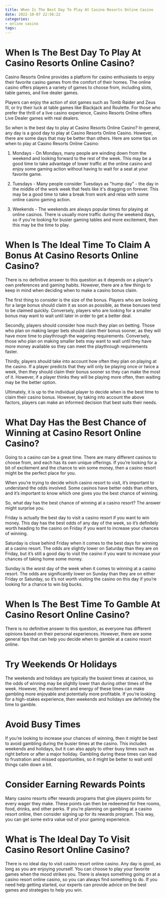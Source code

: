 ```yaml
---
title: When Is The Best Day To Play At Casino Resorts Online Casino
date: 2022-10-07 22:56:22
categories:
- online casino
tags:
---
```



#  When Is The Best Day To Play At Casino Resorts Online Casino?

Casino Resorts Online provides a platform for casino enthusiasts to enjoy their favorite casino games from the comfort of their homes. The online casino offers players a variety of games to choose from, including slots, table games, and live dealer games.

Players can enjoy the action of slot games such as Tomb Raider and Zeus III, or try their luck at table games like Blackjack and Roulette. For those who prefer the thrill of a live casino experience, Casino Resorts Online offers Live Dealer games with real dealers.

So when is the best day to play at Casino Resorts Online Casino? In general, any day is a good day to play at Casino Resorts Online Casino. However, there are some days that may be better than others. Here are some tips on when to play at Casino Resorts Online Casino:

1) Mondays - On Mondays, many people are winding down from the weekend and looking forward to the rest of the week. This may be a good time to take advantage of lower traffic at the online casino and enjoy some gaming action without having to wait for a seat at your favorite game.

2) Tuesdays - Many people consider Tuesdays as "hump day" - the day in the middle of the work week that feels like it's dragging on forever. This may be a good time to take a break from work and relax with some online casino gaming action.

3) Weekends - The weekends are always popular times for playing at online casinos. There is usually more traffic during the weekend days, so if you're looking for busier gaming tables and more excitement, then this may be the time to play.

#  When Is The Ideal Time To Claim A Bonus At Casino Resorts Online Casino?

There is no definitive answer to this question as it depends on a player's own preferences and gaming habits. However, there are a few things to keep in mind when deciding when to make a casino bonus claim.

The first thing to consider is the size of the bonus. Players who are looking for a large bonus should claim it as soon as possible, as these bonuses tend to be claimed quickly. Conversely, players who are looking for a smaller bonus may want to wait until later in order to get a better deal.

Secondly, players should consider how much they plan on betting. Those who plan on making larger bets should claim their bonus sooner, as they will have more time to playthrough the wagering requirements. Conversely, those who plan on making smaller bets may want to wait until they have more money available so they can meet the playthrough requirements faster.

Thirdly, players should take into account how often they plan on playing at the casino. If a player predicts that they will only be playing once or twice a week, then they should claim their bonus sooner so they can make the most of it. However, if a player thinks they will be playing more often, then waiting may be the better option.

Ultimately, it is up to the individual player to decide when is the best time to claim their casino bonus. However, by taking into account the above factors, players can make an informed decision that best suits their needs.

#  What Day Has the Best Chance of Winning at Casino Resort Online Casino?

Going to a casino can be a great time. There are many different casinos to choose from, and each has its own unique offerings. If you’re looking for a bit of excitement and the chance to win some money, then a casino resort might be the perfect place for you.

When you’re trying to decide which casino resort to visit, it’s important to understand the odds involved. Some casinos have better odds than others, and it’s important to know which one gives you the best chance of winning.

So, what day has the best chance of winning at a casino resort? The answer might surprise you.

Friday is actually the best day to visit a casino resort if you want to win money. This day has the best odds of any day of the week, so it’s definitely worth heading to the casino on Friday if you want to increase your chances of winning.

Saturday is close behind Friday when it comes to the best days for winning at a casino resort. The odds are slightly lower on Saturday than they are on Friday, but it’s still a good day to visit the casino if you want to increase your chances of taking home some money.

Sunday is the worst day of the week when it comes to winning at a casino resort. The odds are significantly lower on Sunday than they are on either Friday or Saturday, so it’s not worth visiting the casino on this day if you’re looking for a chance to win big bucks.

#  When Is The Best Time To Gamble At Casino Resort Online Casino?

There is no definitive answer to this question, as everyone has different opinions based on their personal experiences. However, there are some general tips that can help you decide when to gamble at a casino resort online.

# Try Weekends Or Holidays

The weekends and holidays are typically the busiest times at casinos, so the odds of winning may be slightly lower than during other times of the week. However, the excitement and energy of these times can make gambling more enjoyable and potentially more profitable. If you’re looking for a high-stakes experience, then weekends and holidays are definitely the time to gamble.

# Avoid Busy Times

If you’re looking to increase your chances of winning, then it might be best to avoid gambling during the busier times at the casino. This includes weekends and holidays, but it can also apply to other busy times such as right before or after a major holiday. Gambling during these times can lead to frustration and missed opportunities, so it might be better to wait until things calm down a bit.

# Consider Earning Rewards Points

Many casino resorts offer rewards programs that give players points for every wager they make. These points can then be redeemed for free rooms, food, drinks, and other perks. If you’re planning on gambling at a casino resort online, then consider signing up for its rewards program. This way, you can get some extra value out of your gaming experience.

#  What is The Ideal Day To Visit Casino Resort Online Casino?

There is no ideal day to visit casino resort online casino. Any day is good, as long as you are enjoying yourself. You can choose to play your favorite games when the mood strikes you. There is always something going on at a casino resort online casino, so you can always find something to do. If you need help getting started, our experts can provide advice on the best games and strategies to help you win.